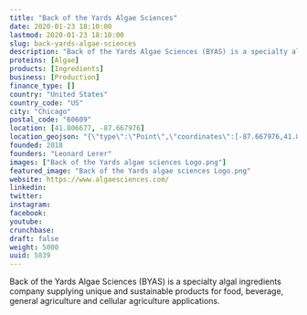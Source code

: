 ```yaml
---
title: "Back of the Yards Algae Sciences"
date: 2020-01-23 18:10:00
lastmod: 2020-01-23 18:10:00
slug: back-yards-algae-sciences
description: "Back of the Yards Algae Sciences (BYAS) is a specialty algal ingredients company supplying unique and sustainable products for food, beverage, general agriculture and cellular agriculture&nbsp;applications."
proteins: [Algae]
products: [Ingredients]
business: [Production]
finance_type: []
country: "United States"
country_code: "US"
city: "Chicago"
postal_code: "60609"
location: [41.806677, -87.667976]
location_geojson: "{\"type\":\"Point\",\"coordinates\":[-87.667976,41.806677]}"
founded: 2018
founders: "Leonard Lerer"
images: ["Back of the Yards algae sciences Logo.png"]
featured_image: "Back of the Yards algae sciences Logo.png"
website: https://www.algaesciences.com/
linkedin: 
twitter: 
instagram: 
facebook: 
youtube: 
crunchbase: 
draft: false
weight: 5000
uuid: 5839
---
```

Back of the Yards Algae Sciences (BYAS) is a specialty algal ingredients company supplying unique and sustainable products for food, beverage, general agriculture and cellular agriculture&nbsp;applications.
